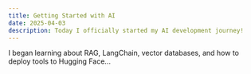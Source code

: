 ```yaml
---
title: Getting Started with AI
date: 2025-04-03
description: Today I officially started my AI development journey!
---
```


I began learning about RAG, LangChain, vector databases, and how to deploy tools to Hugging Face...
